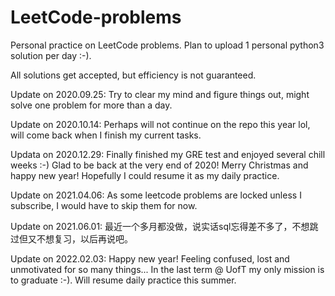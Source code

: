 # LeetCode-problems
Personal practice on LeetCode problems. Plan to upload 1 personal python3 solution per day :-).

All solutions get accepted, but efficiency is not guaranteed.

Update on 2020.09.25:
Try to clear my mind and figure things out, might solve one problem for more than a day.

Update on 2020.10.14:
Perhaps will not continue on the repo this year lol, will come back when I finish my current tasks.

Updata on 2020.12.29:
Finally finished my GRE test and enjoyed several chill weeks :-) Glad to be back at the very end of 2020! Merry Christmas and happy new year! Hopefully I could resume it as my daily practice.

Update on 2021.04.06:
As some leetcode problems are locked unless I subscribe, I would have to skip them for now.

Update on 2021.06.01:
最近一个多月都没做，说实话sql忘得差不多了，不想跳过但又不想复习，以后再说吧。

Update on 2022.02.03:
Happy new year! Feeling confused, lost and unmotivated for so many things... In the last term @ UofT my only mission is to graduate :-). Will resume daily practice this summer.
